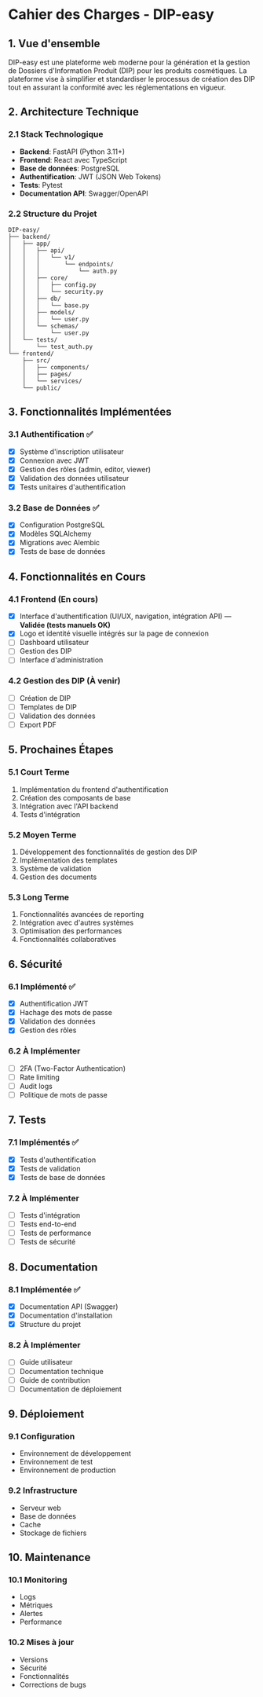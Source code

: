 # Cahier des Charges - DIP-easy

## 1. Vue d'ensemble

DIP-easy est une plateforme web moderne pour la génération et la gestion de Dossiers d'Information Produit (DIP) pour les produits cosmétiques. La plateforme vise à simplifier et standardiser le processus de création des DIP tout en assurant la conformité avec les réglementations en vigueur.

## 2. Architecture Technique

### 2.1 Stack Technologique

- **Backend**: FastAPI (Python 3.11+)
- **Frontend**: React avec TypeScript
- **Base de données**: PostgreSQL
- **Authentification**: JWT (JSON Web Tokens)
- **Tests**: Pytest
- **Documentation API**: Swagger/OpenAPI

### 2.2 Structure du Projet

```
DIP-easy/
├── backend/
│   ├── app/
│   │   ├── api/
│   │   │   └── v1/
│   │   │       └── endpoints/
│   │   │           └── auth.py
│   │   ├── core/
│   │   │   ├── config.py
│   │   │   └── security.py
│   │   ├── db/
│   │   │   └── base.py
│   │   ├── models/
│   │   │   └── user.py
│   │   └── schemas/
│   │       └── user.py
│   └── tests/
│       └── test_auth.py
└── frontend/
    ├── src/
    │   ├── components/
    │   ├── pages/
    │   └── services/
    └── public/
```

## 3. Fonctionnalités Implémentées

### 3.1 Authentification ✅

- [x] Système d'inscription utilisateur
- [x] Connexion avec JWT
- [x] Gestion des rôles (admin, editor, viewer)
- [x] Validation des données utilisateur
- [x] Tests unitaires d'authentification

### 3.2 Base de Données ✅

- [x] Configuration PostgreSQL
- [x] Modèles SQLAlchemy
- [x] Migrations avec Alembic
- [x] Tests de base de données

## 4. Fonctionnalités en Cours

### 4.1 Frontend (En cours)

- [x] Interface d'authentification (UI/UX, navigation, intégration API) — **Validée (tests manuels OK)**
- [x] Logo et identité visuelle intégrés sur la page de connexion
- [ ] Dashboard utilisateur
- [ ] Gestion des DIP
- [ ] Interface d'administration

### 4.2 Gestion des DIP (À venir)

- [ ] Création de DIP
- [ ] Templates de DIP
- [ ] Validation des données
- [ ] Export PDF

## 5. Prochaines Étapes

### 5.1 Court Terme

1. Implémentation du frontend d'authentification
2. Création des composants de base
3. Intégration avec l'API backend
4. Tests d'intégration

### 5.2 Moyen Terme

1. Développement des fonctionnalités de gestion des DIP
2. Implémentation des templates
3. Système de validation
4. Gestion des documents

### 5.3 Long Terme

1. Fonctionnalités avancées de reporting
2. Intégration avec d'autres systèmes
3. Optimisation des performances
4. Fonctionnalités collaboratives

## 6. Sécurité

### 6.1 Implémenté ✅

- [x] Authentification JWT
- [x] Hachage des mots de passe
- [x] Validation des données
- [x] Gestion des rôles

### 6.2 À Implémenter

- [ ] 2FA (Two-Factor Authentication)
- [ ] Rate limiting
- [ ] Audit logs
- [ ] Politique de mots de passe

## 7. Tests

### 7.1 Implémentés ✅

- [x] Tests d'authentification
- [x] Tests de validation
- [x] Tests de base de données

### 7.2 À Implémenter

- [ ] Tests d'intégration
- [ ] Tests end-to-end
- [ ] Tests de performance
- [ ] Tests de sécurité

## 8. Documentation

### 8.1 Implémentée ✅

- [x] Documentation API (Swagger)
- [x] Documentation d'installation
- [x] Structure du projet

### 8.2 À Implémenter

- [ ] Guide utilisateur
- [ ] Documentation technique
- [ ] Guide de contribution
- [ ] Documentation de déploiement

## 9. Déploiement

### 9.1 Configuration

- Environnement de développement
- Environnement de test
- Environnement de production

### 9.2 Infrastructure

- Serveur web
- Base de données
- Cache
- Stockage de fichiers

## 10. Maintenance

### 10.1 Monitoring

- Logs
- Métriques
- Alertes
- Performance

### 10.2 Mises à jour

- Versions
- Sécurité
- Fonctionnalités
- Corrections de bugs
